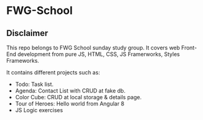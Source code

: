 # FWG-School

## Disclaimer
This repo belongs to FWG School sunday study group. It covers web Front-End development from pure JS, 
HTML, CSS, JS Framerworks, Styles Frameworks.

It contains different projects such as:

* Todo: Task list.
* Agenda: Contact List with CRUD at fake db.
* Color Cube: CRUD at local storage & details page.
* Tour of Heroes: Hello world from Angular 8
* JS Logic exercises


